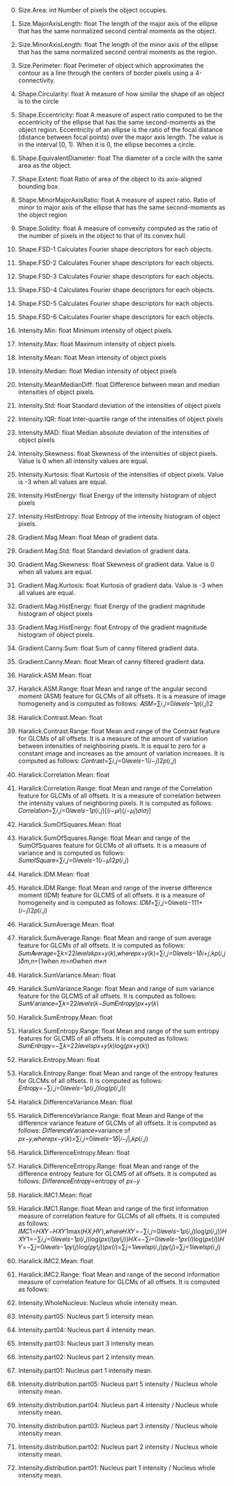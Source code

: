 0. Size.Area: int Number of pixels the object occupies.

1. Size.MajorAxisLength: float The length of the major axis of the ellipse that has the same normalized second central moments as the object.
2. Size.MinorAxisLength: float The length of the minor axis of the ellipse that has the same normalized second central moments as the region.
3. Size.Perimeter: float Perimeter of object which approximates the contour as a line through the centers of border pixels using a 4-connectivity.
4. Shape.Circularity: float A measure of how similar the shape of an object is to the circle
5. Shape.Eccentricity: float A measure of aspect ratio computed to be the eccentricity of the ellipse that has the same second-moments as the object region. Eccentricity of an ellipse is the ratio of the focal distance (distance between focal points) over the major axis length. The value is in the interval [0, 1). When it is 0, the ellipse becomes a circle.
6. Shape.EquivalentDiameter: float The diameter of a circle with the same area as the object.
7. Shape.Extent: float Ratio of area of the object to its axis-aligned bounding box.
8. Shape.MinorMajorAxisRatio: float A measure of aspect ratio. Ratio of minor to major axis of the ellipse that has the same second-moments as the object region
9. Shape.Solidity: float A measure of convexity computed as the ratio of the number of pixels in the object to that of its convex hull.
10. Shape.FSD-1 Calculates Fourier shape descriptors for each objects. 
11. Shape.FSD-2 Calculates Fourier shape descriptors for each objects. 
12. Shape.FSD-3 Calculates Fourier shape descriptors for each objects. 
13. Shape.FSD-4 Calculates Fourier shape descriptors for each objects. 
14. Shape.FSD-5 Calculates Fourier shape descriptors for each objects. 
15. Shape.FSD-6 Calculates Fourier shape descriptors for each objects. 
16. Intensity.Min: float Minimum intensity of object pixels.
17. Intensity.Max: float Maximum intensity of object pixels.
18. Intensity.Mean: float Mean intensity of object pixels
19. Intensity.Median: float Median intensity of object pixels
20. Intensity.MeanMedianDiff: float Difference between mean and median intensities of object pixels.
21. Intensity.Std: float Standard deviation of the intensities of object pixels
22. Intensity.IQR: float Inter-quartile range of the intensities of object pixels
23. Intensity.MAD: float Median absolute deviation of the intensities of object pixels
24. Intensity.Skewness: float Skewness of the intensities of object pixels. Value is 0 when all intensity values are equal.
25. Intensity.Kurtosis: float Kurtosis of the intensities of object pixels. Value is -3 when all values are equal.
26. Intensity.HistEnergy: float Energy of the intensity histogram of object pixels
27. Intensity.HistEntropy: float Entropy of the intensity histogram of object pixels.
28. Gradient.Mag.Mean: float Mean of gradient data.
29. Gradient.Mag.Std: float Standard deviation of gradient data.
30. Gradient.Mag.Skewness: float Skewness of gradient data. Value is 0 when all values are equal.
31. Gradient.Mag.Kurtosis: float Kurtosis of gradient data. Value is -3 when all values are equal.
32. Gradient.Mag.HistEnergy: float Energy of the gradient magnitude histogram of object pixels
33. Gradient.Mag.HistEnergy: float Entropy of the gradient magnitude histogram of object pixels.
34. Gradient.Canny.Sum: float Sum of canny filtered gradient data.
35. Gradient.Canny.Mean: float Mean of canny filtered gradient data.
36. Haralick.ASM.Mean: float
37. Haralick.ASM.Range: float Mean and range of the angular second moment (ASM) feature for GLCMs of all offsets. It is a measure of image homogeneity and is computed as follows: 𝐴𝑆𝑀=∑𝑖,𝑗=0𝑙𝑒𝑣𝑒𝑙𝑠−1𝑝(𝑖,𝑗)2
38. Haralick.Contrast.Mean: float
39. Haralick.Contrast.Range: float Mean and range of the Contrast feature for GLCMs of all offsets. It is a measure of the amount of variation between intensities of neighboiring pixels. It is equal to zero for a constant image and increases as the amount of variation increases. It is computed as follows: 𝐶𝑜𝑛𝑡𝑟𝑎𝑠𝑡=∑𝑖,𝑗=0𝑙𝑒𝑣𝑒𝑙𝑠−1(𝑖−𝑗)2𝑝(𝑖,𝑗)
40. Haralick.Correlation.Mean: float
41. Haralick.Correlation.Range: float Mean and range of the Correlation feature for GLCMs of all offsets. It is a measure of correlation between the intensity values of neighboring pixels. It is computed as follows: 𝐶𝑜𝑟𝑟𝑒𝑙𝑎𝑡𝑖𝑜𝑛=∑𝑖,𝑗=0𝑙𝑒𝑣𝑒𝑙𝑠−1𝑝(𝑖,𝑗)[(𝑖−𝜇𝑖)(𝑗−𝜇𝑗)𝜎𝑖𝜎𝑗]
42. Haralick.SumOfSquares.Mean: float
43. Haralick.SumOfSquares.Range: float Mean and range of the SumOfSquares feature for GLCMs of all offsets. It is a measure of variance and is computed as follows: 𝑆𝑢𝑚𝑜𝑓𝑆𝑞𝑢𝑎𝑟𝑒=∑𝑖,𝑗=0𝑙𝑒𝑣𝑒𝑙𝑠−1(𝑖−𝜇)2𝑝(𝑖,𝑗)
44. Haralick.IDM.Mean: float
45. Haralick.IDM.Range: float Mean and range of the inverse difference moment (IDM) feature for GLCMS of all offsets. It is a measure of homogeneity and is computed as follows: 𝐼𝐷𝑀=∑𝑖,𝑗=0𝑙𝑒𝑣𝑒𝑙𝑠−111+(𝑖−𝑗)2𝑝(𝑖,𝑗)
46. Haralick.SumAverage.Mean: float
47. Haralick.SumAverage.Range: float Mean and range of sum average feature for GLCMs of all offsets. It is computed as follows: 𝑆𝑢𝑚𝐴𝑣𝑒𝑟𝑎𝑔𝑒=∑𝑘=22𝑙𝑒𝑣𝑒𝑙𝑠𝑘𝑝𝑥+𝑦(𝑘),𝑤ℎ𝑒𝑟𝑒𝑝𝑥+𝑦(𝑘)=∑𝑖,𝑗=0𝑙𝑒𝑣𝑒𝑙𝑠−1𝛿𝑖+𝑗,𝑘𝑝(𝑖,𝑗)𝛿𝑚,𝑛={1when 𝑚=𝑛0when 𝑚≠𝑛 
48. Haralick.SumVariance.Mean: float
49. Haralick.SumVariance.Range: float Mean and range of sum variance feature for the GLCMS of all offsets. It is computed as follows: 𝑆𝑢𝑚𝑉𝑎𝑟𝑖𝑎𝑛𝑐𝑒=∑𝑘=22𝑙𝑒𝑣𝑒𝑙𝑠(𝑘−𝑆𝑢𝑚𝐸𝑛𝑡𝑟𝑜𝑝𝑦)𝑝𝑥+𝑦(𝑘)
50. Haralick.SumEntropy.Mean: float
51. Haralick.SumEntropy.Range: float Mean and range of the sum entropy features for GLCMS of all offsets. It is computed as follows: 𝑆𝑢𝑚𝐸𝑛𝑡𝑟𝑜𝑝𝑦=−∑𝑘=22𝑙𝑒𝑣𝑒𝑙𝑠𝑝𝑥+𝑦(𝑘)log⁡(𝑝𝑥+𝑦(𝑘))
52. Haralick.Entropy.Mean: float
53. Haralick.Entropy.Range: float Mean and range of the entropy features for GLCMs of all offsets. It is computed as follows: 𝐸𝑛𝑡𝑟𝑜𝑝𝑦=−∑𝑖,𝑗=0𝑙𝑒𝑣𝑒𝑙𝑠−1𝑝(𝑖,𝑗)log⁡(𝑝(𝑖,𝑗))
54. Haralick.DifferenceVariance.Mean: float
55. Haralick.DifferenceVariance.Range: float Mean and Range of the difference variance feature of GLCMs of all offsets. It is computed as follows: 𝐷𝑖𝑓𝑓𝑒𝑟𝑒𝑛𝑐𝑒𝑉𝑎𝑟𝑖𝑎𝑛𝑐𝑒=variance of 𝑝𝑥−𝑦,𝑤ℎ𝑒𝑟𝑒𝑝𝑥−𝑦(𝑘)=∑𝑖,𝑗=0𝑙𝑒𝑣𝑒𝑙𝑠−1𝛿|𝑖−𝑗|,𝑘𝑝(𝑖,𝑗)
56. Haralick.DifferenceEntropy.Mean: float
57. Haralick.DifferenceEntropy.Range: float Mean and range of the difference entropy feature for GLCMS of all offsets. It is computed as follows: 𝐷𝑖𝑓𝑓𝑒𝑟𝑒𝑛𝑐𝑒𝐸𝑛𝑡𝑟𝑜𝑝𝑦=entropy of 𝑝𝑥−𝑦
58. Haralick.IMC1.Mean: float
59. Haralick.IMC1.Range: float Mean and range of the first information measure of correlation feature for GLCMs of all offsets. It is computed as follows: 𝐼𝑀𝐶1=𝐻𝑋𝑌−𝐻𝑋𝑌1max(𝐻𝑋,𝐻𝑌),𝑤ℎ𝑒𝑟𝑒𝐻𝑋𝑌=−∑𝑖,𝑗=0𝑙𝑒𝑣𝑒𝑙𝑠−1𝑝(𝑖,𝑗)log⁡(𝑝(𝑖,𝑗))𝐻𝑋𝑌1=−∑𝑖,𝑗=0𝑙𝑒𝑣𝑒𝑙𝑠−1𝑝(𝑖,𝑗)log⁡(𝑝𝑥(𝑖)𝑝𝑦(𝑗))𝐻𝑋=−∑𝑖=0𝑙𝑒𝑣𝑒𝑙𝑠−1𝑝𝑥(𝑖)log⁡(𝑝𝑥(𝑖))𝐻𝑌=−∑𝑗=0𝑙𝑒𝑣𝑒𝑙𝑠−1𝑝𝑦(𝑗)log⁡(𝑝𝑦(𝑗))𝑝𝑥(𝑖)=∑𝑗=1𝑙𝑒𝑣𝑒𝑙𝑠𝑝(𝑖,𝑗)𝑝𝑦(𝑗)=∑𝑗=1𝑙𝑒𝑣𝑒𝑙𝑠𝑝(𝑖,𝑗)
60. Haralick.IMC2.Mean: float
61. Haralick.IMC2.Range: float Mean and range of the second information measure of correlation feature for GLCMs of all offsets. It is computed as follows:

62. Intensity.WholeNucleus: Nucleus whole intensity mean.
63. Intensity.part05: Nucleus part 5 intensity mean.
64. Intensity.part04: Nucleus part 4 intensity mean.
65. Intensity.part03: Nucleus part 3 intensity mean.
66. Intensity.part02: Nucleus part 2 intensity mean.
67. Intensity.part01: Nucleus part 1 intensity mean.
68. Intensity.distribution.part05: Nucleus part 5 intensity / Nucleus whole intensity mean.
69. Intensity.distribution.part04: Nucleus part 4 intensity / Nucleus whole intensity mean.
70. Intensity.distribution.part03: Nucleus part 3 intensity / Nucleus whole intensity mean.
71. Intensity.distribution.part02: Nucleus part 2 intensity / Nucleus whole intensity mean.
72. Intensity.distribution.part01: Nucleus part 1 intensity / Nucleus whole intensity mean.